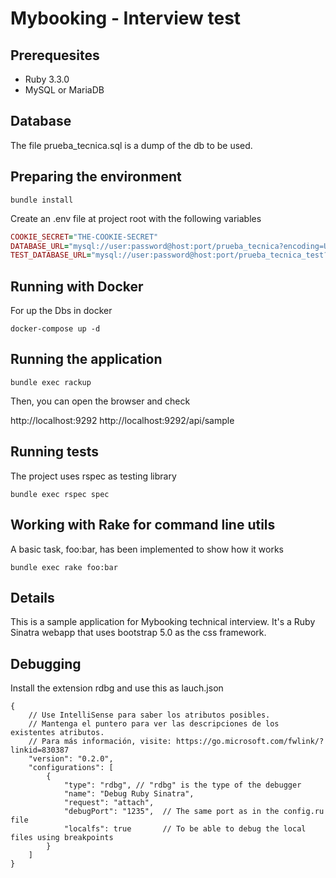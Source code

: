 # Mybooking - Interview test

## Prerequesites

- Ruby 3.3.0
- MySQL or MariaDB

## Database

The file prueba_tecnica.sql is a dump of the db to be used.

## Preparing the environment
```
bundle install
````

Create an .env file at project root with the following variables

```ruby
COOKIE_SECRET="THE-COOKIE-SECRET"
DATABASE_URL="mysql://user:password@host:port/prueba_tecnica?encoding=UTF-8-MB4"
TEST_DATABASE_URL="mysql://user:password@host:port/prueba_tecnica_test?encoding=UTF-8-MB4"
```
## Running with Docker
For up the Dbs in docker
```
docker-compose up -d
```

## Running the application

```
bundle exec rackup
```

Then, you can open the browser and check

http://localhost:9292
http://localhost:9292/api/sample

## Running tests

The project uses rspec as testing library

````
bundle exec rspec spec
````

## Working with Rake for command line utils

A basic task, foo:bar, has been implemented to show how it works

```
bundle exec rake foo:bar
```

## Details

This is a sample application for Mybooking technical interview. 
It's a Ruby Sinatra webapp that uses bootstrap 5.0 as the css framework.

## Debugging

Install the extension rdbg and use this as lauch.json

````
{
    // Use IntelliSense para saber los atributos posibles.
    // Mantenga el puntero para ver las descripciones de los existentes atributos.
    // Para más información, visite: https://go.microsoft.com/fwlink/?linkid=830387
    "version": "0.2.0",
    "configurations": [
        {
            "type": "rdbg", // "rdbg" is the type of the debugger
            "name": "Debug Ruby Sinatra",
            "request": "attach",
            "debugPort": "1235",  // The same port as in the config.ru file
            "localfs": true       // To be able to debug the local files using breakpoints
        }
    ]
}
````

